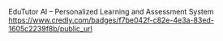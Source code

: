 EduTutor AI – Personalized Learning and Assessment System
https://www.credly.com/badges/f7be042f-c82e-4e3a-83ed-1605c2239f8b/public_url
